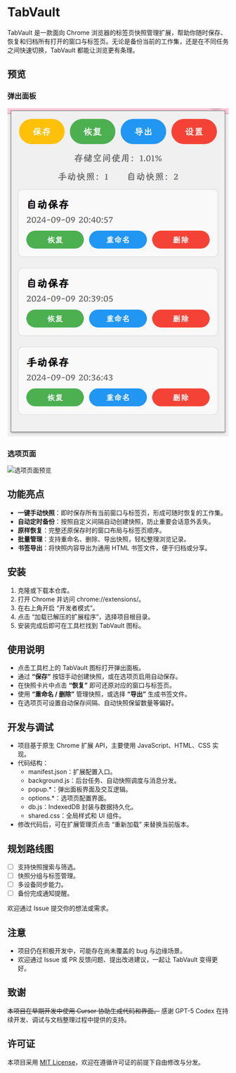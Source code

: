 # TabVault

TabVault 是一款面向 Chrome 浏览器的标签页快照管理扩展，帮助你随时保存、恢复和归档所有打开的窗口与标签页。无论是备份当前的工作集，还是在不同任务之间快速切换，TabVault 都能让浏览更有条理。

## 预览

### 弹出面板
![弹出面板预览](images/popup_preview.png)

### 选项页面
![选项页面预览](images/options_preview.png)

## 功能亮点

- **一键手动快照**：即时保存所有当前窗口与标签页，形成可随时恢复的工作集。
- **自动定时备份**：按照自定义间隔自动创建快照，防止重要会话意外丢失。
- **原样恢复**：完整还原保存时的窗口布局与标签页顺序。
- **批量管理**：支持重命名、删除、导出快照，轻松整理浏览记录。
- **书签导出**：将快照内容导出为通用 HTML 书签文件，便于归档或分享。

## 安装

1. 克隆或下载本仓库。
2. 打开 Chrome 并访问 chrome://extensions/。
3. 在右上角开启 “开发者模式”。
4. 点击 “加载已解压的扩展程序”，选择项目根目录。
5. 安装完成后即可在工具栏找到 TabVault 图标。

## 使用说明

- 点击工具栏上的 TabVault 图标打开弹出面板。
- 通过 **“保存”** 按钮手动创建快照，或在选项页启用自动保存。
- 在快照卡片中点击 **“恢复”** 即可还原对应的窗口与标签页。
- 使用 **“重命名 / 删除”** 管理快照，或选择 **“导出”** 生成书签文件。
- 在选项页可设置自动保存间隔、自动快照保留数量等偏好。

## 开发与调试

- 项目基于原生 Chrome 扩展 API，主要使用 JavaScript、HTML、CSS 实现。
- 代码结构：
  - manifest.json：扩展配置入口。
  - background.js：后台任务、自动快照调度与消息分发。
  - popup.*：弹出面板界面及交互逻辑。
  - options.*：选项页配置界面。
  - db.js：IndexedDB 封装与数据持久化。
  - shared.css：全局样式和 UI 组件。
- 修改代码后，可在扩展管理页点击 “重新加载” 来替换当前版本。

## 规划路线图

- [ ] 支持快照搜索与筛选。
- [ ] 快照分组与标签管理。
- [ ] 多设备同步能力。
- [ ] 备份完成通知提醒。

欢迎通过 Issue 提交你的想法或需求。

## 注意
- 项目仍在积极开发中，可能存在尚未覆盖的 bug 与边缘场景。
- 欢迎通过 Issue 或 PR 反馈问题、提出改进建议，一起让 TabVault 变得更好。


## 致谢

~~本项目在早期开发中使用 Cursor 协助生成代码和界面。~~
感谢 GPT-5 Codex 在持续开发、调试与文档整理过程中提供的支持。

## 许可证

本项目采用 [MIT License](LICENSE)，欢迎在遵循许可证的前提下自由修改与分发。

